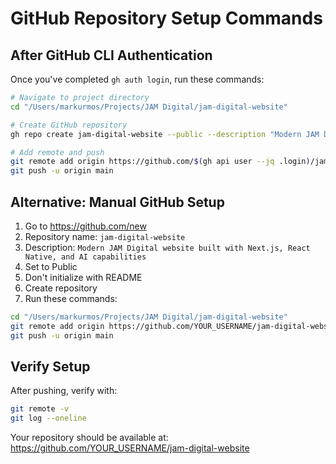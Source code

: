 # GitHub Repository Setup Commands

## After GitHub CLI Authentication

Once you've completed `gh auth login`, run these commands:

```bash
# Navigate to project directory
cd "/Users/markurmos/Projects/JAM Digital/jam-digital-website"

# Create GitHub repository
gh repo create jam-digital-website --public --description "Modern JAM Digital website built with Next.js, React Native, and AI capabilities"

# Add remote and push
git remote add origin https://github.com/$(gh api user --jq .login)/jam-digital-website.git
git push -u origin main
```

## Alternative: Manual GitHub Setup

1. Go to https://github.com/new
2. Repository name: `jam-digital-website`
3. Description: `Modern JAM Digital website built with Next.js, React Native, and AI capabilities`
4. Set to Public
5. Don't initialize with README
6. Create repository
7. Run these commands:

```bash
cd "/Users/markurmos/Projects/JAM Digital/jam-digital-website"
git remote add origin https://github.com/YOUR_USERNAME/jam-digital-website.git
git push -u origin main
```

## Verify Setup

After pushing, verify with:
```bash
git remote -v
git log --oneline
```

Your repository should be available at: https://github.com/YOUR_USERNAME/jam-digital-website